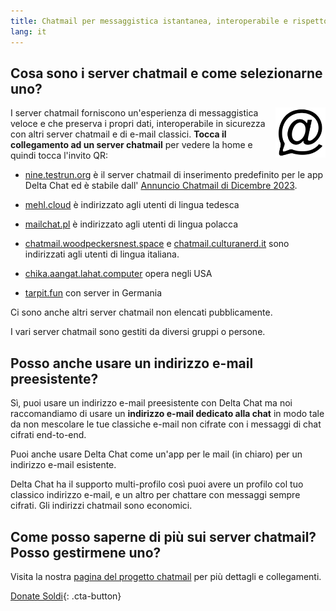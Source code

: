 ```yaml
---
title: Chatmail per messaggistica istantanea, interoperabile e rispettoso della privacy
lang: it
---
```



## Cosa sono i server chatmail e come selezionarne uno?

<img alt="Chatmail logo" src="../assets/logos/chatmail.svg" width="80" style="float:right;" />

I server chatmail forniscono un'esperienza di messaggistica veloce e che preserva i propri dati,
interoperabile in sicurezza con altri server chatmail e di e-mail classici.
**Tocca il collegamento ad un server chatmail** per vedere la home e quindi tocca l'invito QR:

- [nine.testrun.org](https://nine.testrun.org) è il server chatmail di inserimento predefinito
per le app Delta Chat ed è stabile dall' [Annuncio Chatmail di Dicembre 2023](https://delta.chat/en/2023-12-13-chatmail).

- [mehl.cloud](https://mehl.cloud) è indirizzato agli utenti di lingua tedesca

- [mailchat.pl](https://mailchat.pl) è indirizzato agli utenti di lingua polacca

- [chatmail.woodpeckersnest.space](https://chatmail.woodpeckersnest.space/)
e [chatmail.culturanerd.it](https://chatmail.culturanerd.it)
sono indirizzati agli utenti di lingua italiana.

- [chika.aangat.lahat.computer](https://chika.aangat.lahat.computer/) opera negli USA

- [tarpit.fun](https://tarpit.fun) con server in Germania


Ci sono anche altri server chatmail non elencati pubblicamente.

I vari server chatmail sono gestiti da diversi gruppi o persone.


## Posso anche usare un indirizzo e-mail preesistente?

Sì, puoi usare un indirizzo e-mail preesistente con Delta Chat
ma noi raccomandiamo di usare un **indirizzo e-mail dedicato alla chat**
in modo tale da non mescolare le tue classiche e-mail non cifrate
con i messaggi di chat cifrati end-to-end.

Puoi anche usare Delta Chat come un'app per le mail (in chiaro) per un indirizzo e-mail esistente.

Delta Chat ha il supporto multi-profilo così puoi avere
un profilo col tuo classico indirizzo e-mail,
e un altro per chattare con messaggi sempre cifrati.
Gli indirizzi chatmail sono economici.

## Come posso saperne di più sui server chatmail? Posso gestirmene uno?

Visita la nostra [pagina del progetto chatmail](https://chatmail.at)
per più dettagli e collegamenti.

[Donate Soldi](donate){: .cta-button}
